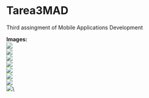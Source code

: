 # Tarea3MAD
Third assingment of Mobile Applications Development

**Images:**\
![](images/P1.jpeg)\
![](images/P2.jpeg)\
![](images/P3.jpeg)\
![](images/P4.jpeg)\
![](images/P5.jpeg)\
![](images/P6.jpeg)\
![](images/P7.jpeg)\
![](images/P8.jpeg)\
